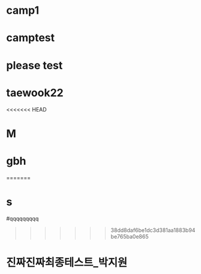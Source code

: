 # camp1
# camptest
# please test
# taewook22
<<<<<<< HEAD
# M
# gbh
=======
# s
#qqqqqqqqq
>>>>>>> 38dd8daf6be1dc3d381aa1883b94be765ba0e865
# 진짜진짜최종테스트_박지원
